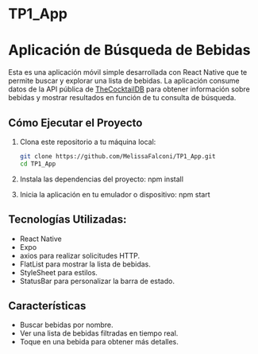 # TP1_App
# Aplicación de Búsqueda de Bebidas

Esta es una aplicación móvil simple desarrollada con React Native que te permite buscar y explorar una lista de bebidas. La aplicación consume datos de la API pública de [TheCocktailDB](https://www.thecocktaildb.com/api.php) para obtener información sobre bebidas y mostrar resultados en función de tu consulta de búsqueda.

## Cómo Ejecutar el Proyecto

1. Clona este repositorio a tu máquina local:

   ```bash
   git clone https://github.com/MelissaFalconi/TP1_App.git
   cd TP1_App

2. Instala las dependencias del proyecto: npm install
3. Inicia la aplicación en tu emulador o dispositivo: npm start

## Tecnologías Utilizadas:
- React Native 
- Expo 
- axios para realizar solicitudes HTTP. 
- FlatList para mostrar la lista de bebidas. 
- StyleSheet para estilos. 
- StatusBar para personalizar la barra de estado. 

## Características
- Buscar bebidas por nombre.
- Ver una lista de bebidas filtradas en tiempo real.
- Toque en una bebida para obtener más detalles.

